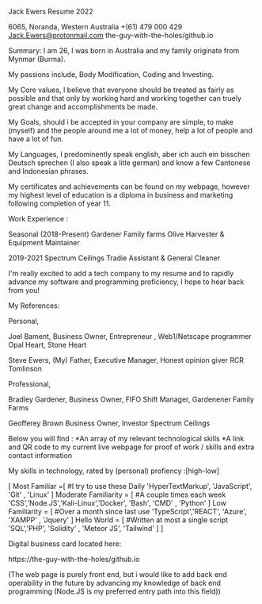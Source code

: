 Jack Ewers Resume
2022

6065, Noranda, Western Australia
+(61) 479 000 429
Jack.Ewers@protonmail.com
the-guy-with-the-holes/github.io

Summary:
I am 26, I was born in Australia and my family originate from Mynmar (Burma).

My passions include, Body Modification, Coding and Investing.

My Core values, I believe that everyone should be treated as fairly as possible and that only by working hard and working together can truely great change and accomplishments be made.

My Goals, should i be accepted in your company are simple, 
to make (myself) and the people around me a lot of money, help a lot of people and have a lot of fun.

My Languages, 
I predominently speak english, aber ich auch ein bisschen Deutsch sprechen (I also speak a litle german)
and know a few Cantonese and Indonesian phrases.

My certificates and achievements can be found on my webpage, however my highest level of education is a diploma in business and marketing following completion of year 11.


Work Experience :

Seasonal (2018-Present)
Gardener Family farms
Olive Harvester & Equipment Maintainer

2019-2021
Spectrum Ceilings
Tradie Assistant & General Cleaner


I'm really excited to add a tech company to my resume and to rapidly advance my software and programming proficiency,
I hope to hear back from you!


My References:

Personal,

Joel Bament,
Business Owner, Entrepreneur , Web1/Netscape programmer
Opal Heart, Stone Heart

Steve Ewers,
(My) Father, Executive Manager, Honest opinion giver
RCR Tomlinson 


Professional,

Bradley Gardener,
Business Owner, FIFO Shift Manager,
Gardenener Family Farms 

Geofferey Brown 
Business Owner, Investor
Spectrum Ceilings



Below you will find :
*An array of my relevant technological skills
*A link and QR code to my current live webpage for proof of work / skills and extra contact information



My skills in technology, rated by (personal) profiency :[high-low]

[
Most Familiar =[
#I try to use these Daily 
    'HyperTextMarkup', 'JavaScript', 'Git' , 'Linux'
    ]
Moderate Familiarity = [
#A couple times each week
    'CSS','Node.JS','Kali-Linux','Docker', 'Bash', 'CMD' , 'Python'
    ]
Low Familiarity = [
#Over a month since last use
    'TypeScript','REACT', 'Azure', 'XAMPP' , 'Jquery'
] 
Hello World = [
#Written at most a single script
    'SQL','PHP', 'Solidity' , 'Meteor JS', 'Tailwind'
] ]




Digital business card located here:

https://the-guy-with-the-holes/github.io

(The web page is purely front end, but i would like to add back end operability in the future by advancing my knowledge of back end programming (Node.JS is my preferred entry path into this field))


